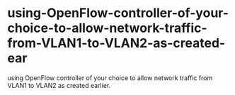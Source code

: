 # using-OpenFlow-controller-of-your-choice-to-allow-network-traffic-from-VLAN1-to-VLAN2-as-created-ear
using OpenFlow controller of your choice to allow network traffic from VLAN1 to VLAN2 as created earlier.
